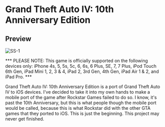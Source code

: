 # Grand Theft Auto IV: 10th Anniversary Edition
## Preview
![SS-1](https://www.rockstargames.com/rockstar_games/games/img/screens/25-4.jpg)

*** PLEASE NOTE: This game is officially supported on the following devices only: iPhone 4s, 5, 5s, 5c, 6, 6s, 6 Plus, SE, 7, 7 Plus, iPod Touch 6th Gen, iPad Mini 1, 2, 3 & 4, iPad 2, 3rd Gen, 4th Gen, iPad Air 1 & 2, and iPad Pro. ***

Grand Theft Auto IV: 10th Anniversary Edition is a port of Grand Theft Auto IV to iOS devices. I've decided to take it into my own hands to make a mobile port of the game after Rockstar Games failed to do so. I know, it's past the 10th Anniversary, but this is what people though the mobile port would be called, because this is what Rockstar did with the other GTA games that they ported to iOS. This is just the beginning. This project may never get finished.
